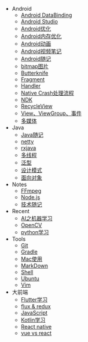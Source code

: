 - Android
  - [Android DataBinding](./Android/Android%20DataBinding.md)
  - [Android Studio](./Android/Android%20Studio.md)
  - [Android优化](./Android/Android%E4%BC%98%E5%8C%96.md)
  - [Android内存优化](./Android/Android%E5%86%85%E5%AD%98%E4%BC%98%E5%8C%96.md)
  - [Android动画](./Android/Android%E5%8A%A8%E7%94%BB.md)
  - [Android视频笔记](./Android/Android%E8%A7%86%E9%A2%91%E7%AC%94%E8%AE%B0.md)
  - [Android随记](./Android/Android%E9%9A%8F%E8%AE%B0.md)
  - [bitmap图片](./Android/bitmap%E5%9B%BE%E7%89%87.md)
  - [Butterknife](./Android/Butterknife.md)
  - [Fragment](./Android/Fragment.md)
  - [Handler](./Android/Handler.md)
  - [Native Crash处理流程](./Android/Native%20Crash%E5%A4%84%E7%90%86%E6%B5%81%E7%A8%8B.md)
  - [NDK](./Android/NDK.md)
  - [RecycleView](./Android/RecycleView.md)
  - [View、ViewGroup、事件](./Android/View%E3%80%81ViewGroup%E3%80%81%E4%BA%8B%E4%BB%B6.md)
  - [多媒体](./Android/%E5%A4%9A%E5%AA%92%E4%BD%93.md)
- Java
  - [Java随记](./Java/Java%E9%9A%8F%E8%AE%B0.md)
  - [netty](./Java/netty.md)
  - [rxjava](./Java/rxjava.md)
  - [多线程](./Java/%E5%A4%9A%E7%BA%BF%E7%A8%8B.md)
  - [泛型](./Java/%E6%B3%9B%E5%9E%8B.md)
  - [设计模式](./Java/%E8%AE%BE%E8%AE%A1%E6%A8%A1%E5%BC%8F.md)
  - [面向对象](./Java/%E9%9D%A2%E5%90%91%E5%AF%B9%E8%B1%A1.md)
- Notes
  - [FFmpeg](./Notes/FFmpeg.md)
  - [Node.js](./Notes/Node.js.md)
  - [技术随记](./Notes/%E6%8A%80%E6%9C%AF%E9%9A%8F%E8%AE%B0.md)
- Recent
  - [AI之机器学习](./Recent/AI%E4%B9%8B%E6%9C%BA%E5%99%A8%E5%AD%A6%E4%B9%A0.md)
  - [OpenCV](./Recent/OpenCV.md)
  - [python学习](./Recent/python%E5%AD%A6%E4%B9%A0.md)
- Tools
  - [Git](./Tools/Git.md)
  - [Gradle](./Tools/Gradle.md)
  - [Mac使用](./Tools/Mac%E4%BD%BF%E7%94%A8.md)
  - [MarkDown](./Tools/MarkDown.md)
  - [Shell](./Tools/Shell.md)
  - [Ubuntu](./Tools/Ubuntu.md)
  - [Vim](./Tools/Vim.md)
- 大前端
  - [Flutter学习](./大前端/Flutter%E5%AD%A6%E4%B9%A0.md)
  - [flux & redux](./大前端/flux%20%26%20redux.md)
  - [JavaScript](./大前端/JavaScript.md)
  - [Kotlin学习](./大前端/Kotlin%E5%AD%A6%E4%B9%A0.md)
  - [React native](./大前端/React%20native.md)
  - [vue vs react](./大前端/vue%20vs%20react.md)
